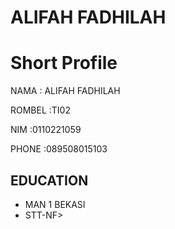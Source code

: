 <!DOCTYPE html>
<html>
  <head> 
    <meta charset="utf-8">
    <meta http-equiv="x-UA-Compatible" content ="I E =edge">
  <head>
    <title>Curriculum Vitae</title>
  </head>
  <body>
    <h1>ALIFAH FADHILAH</h1>
    <h1>Short Profile</h1>
    <p>NAMA     : ALIFAH FADHILAH</p>
    <P>ROMBEL   :TI02</P>
    <P>NIM      :0110221059</P>
    <P>PHONE    :089508015103</P>

<h2>EDUCATION</h2>
<ul>
<li>MAN 1 BEKASI</li>
<li>STT-NF></li>
</ul>

  </body>
  </html>

